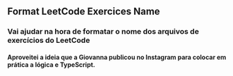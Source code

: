 ## Format LeetCode Exercices Name 
### Vai ajudar na hora de formatar o nome dos arquivos de exercícios do LeetCode

#### Aproveitei a ideia que a Giovanna publicou no Instagram para colocar em prática a lógica e TypeScript.

